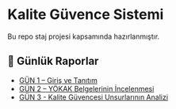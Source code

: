 # Kalite Güvence Sistemi
Bu repo staj projesi kapsamında hazırlanmıştır.

## 📅 Günlük Raporlar

- [GÜN 1 – Giriş ve Tanıtım](./GÜN%201%20(GİRİŞ%20VE%20TANITIM)/)
- [GÜN 2 – YÖKAK Belgelerinin İncelenmesi](GÜN%202%20(YÖKAK%20BELGELERİNİN%20İNCELENMESİ))
- [GÜN 3 - Kalite Güvencesi Unsurlarının Analizi](./G%C3%9CN%203%20(Y%C3%9CKSEK%C3%96%C4%9ERET%C4%B0M%20KAL%C4%B0TE%20G%C3%9CVENCES%C4%B0...)/kalite_guvencesi_analizi_raporu.docx)

  

